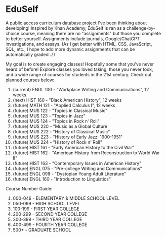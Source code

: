 # EduSelf
A public access curriculum database project I've been thinking about developing! Inspired by Khan Academy, EduSelf is ran as a challenge-by-choice course, meaning there are no "assignments" but those you complete to better yourself. Assignments include journals, Google/ChatGPT investigations, and essays. (As I get better with HTML, CSS, JavaScript, SQL, etc., I hope to add more dynamic assignments that can be automatically graded...!)

My goal is to create engaging classes! Hopefully some that you've never heard of before! Explore classes you loved taking, those you never took, and a wide range of courses for students in the 21st century. Check out planned courses below:
1. (current) ENGL 100 - "Workplace Writing and Communications", 12 weeks.
2. (next) HIST 160 - "Black American History", 12 weeks
3. (future) MATH 121 - "Applied Calculus I", 12 weeks
4. (future) MUS 122 - "Topics in Classical Music"
5. (future) MUS 123 - "Topics in Jazz"
6. (future) MUS 124 - "Topics in Rock n' Roll"
7. (future) MUS 220 - "Music as a Global Culture
8. (future) MUS 222 - "History of Classical Music"
9. (future) MUS 223 - "History of Early Jazz: 1900-1951"
10. (future) MUS 224 - "History of Rock n' Roll"
11. (future) HIST 161 - "Early American History to the Civil War"
12. (future) HIST 162 - "American History from Reconstruction to World War II"
13. (future) HIST 163 - "Contemporary Issues in American History"
14. (future) ENGL 075 - "Pre-college Writing and Communications"
15. (future) ENGL 098 - "Dystopian Young Adult Literature"
16. (future) ENGL 160 - "Introduction to Linguistics" 


Course Number Guide:
1. 000-049 - ELEMENTARY & MIDDLE SCHOOL LEVEL
2. 050-099 - HIGH SCHOOL LEVEL
3. 100-199 - FIRST YEAR COLLEGE
4. 200-299 - SECOND YEAR COLLEGE
5. 300-399 - THIRD YEAR COLLEGE
6. 400-499 - FOURTH YEAR COLLEGE
7. 500+ - GRADUATE SCHOOL
